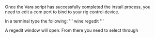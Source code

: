 Once the Vara script has successfully completed the install process, you need to edit a com port to bind to your rig control device.

In a terminal type the following:
'''
wine regedit
'''

A regedit window will open. From there you need to select through